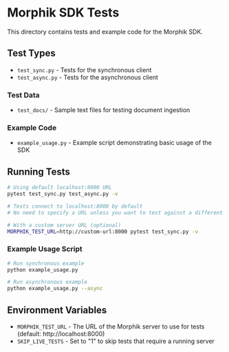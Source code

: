 # Morphik SDK Tests

This directory contains tests and example code for the Morphik SDK.

## Test Types

- `test_sync.py` - Tests for the synchronous client
- `test_async.py` - Tests for the asynchronous client

### Test Data
- `test_docs/` - Sample text files for testing document ingestion

### Example Code
- `example_usage.py` - Example script demonstrating basic usage of the SDK

## Running Tests

```bash
# Using default localhost:8000 URL
pytest test_sync.py test_async.py -v

# Tests connect to localhost:8000 by default
# No need to specify a URL unless you want to test against a different server

# With a custom server URL (optional)
MORPHIK_TEST_URL=http://custom-url:8000 pytest test_sync.py -v
```

### Example Usage Script
```bash
# Run synchronous example
python example_usage.py

# Run asynchronous example
python example_usage.py --async
```

## Environment Variables

- `MORPHIK_TEST_URL` - The URL of the Morphik server to use for tests (default: http://localhost:8000)
- `SKIP_LIVE_TESTS` - Set to "1" to skip tests that require a running server